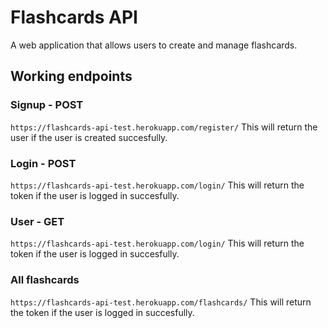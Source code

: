 # Flashcards API

A web application that allows users to create and manage flashcards.

## Working endpoints

### Signup - POST

`https://flashcards-api-test.herokuapp.com/register/`
This will return the user if the user is created succesfully.

### Login - POST

`https://flashcards-api-test.herokuapp.com/login/`
This will return the token if the user is logged in succesfully.

### User - GET

`https://flashcards-api-test.herokuapp.com/login/`
This will return the token if the user is logged in succesfully.

### All flashcards

`https://flashcards-api-test.herokuapp.com/flashcards/`
This will return the token if the user is logged in succesfully.

